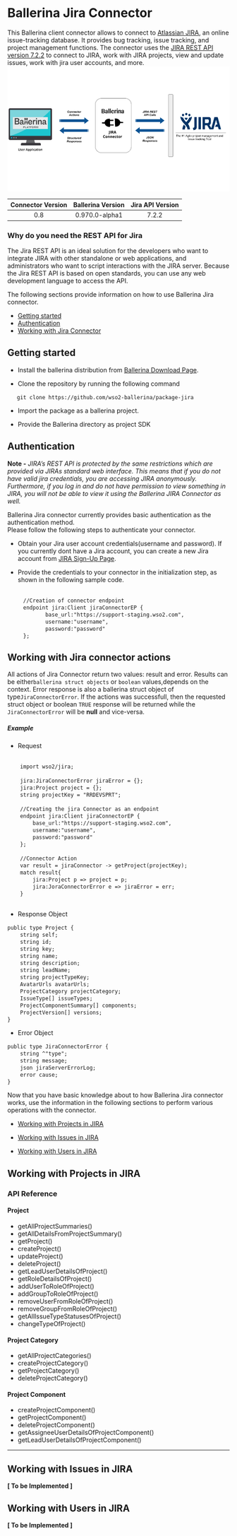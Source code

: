 # Ballerina Jira Connector

This Ballerina client connector allows to connect to [Atlassian JIRA](https://www.jira.com), an online issue-tracking database. It provides bug tracking, 
issue tracking, and project management functions.
The connector uses the [JIRA REST API version 7.2.2](https://docs.atlassian.com/software/jira/docs/api/REST/7.2.2/) to connect to JIRA, work with JIRA projects, 
view and update issues, work with jira user accounts, and more.
![Overview](Overview.png)

|Connector Version | Ballerina Version |  Jira API Version |
|:------------------:|:-------------------:|:-------------------:|
|0.8|0.970.0-alpha1|7.2.2|

### Why do you need the REST API for Jira

The Jira REST API is an ideal solution for the developers who want to integrate JIRA with other standalone or web applications, 
and administrators who want to script interactions with the JIRA server. Because the Jira REST API is based on open 
standards, you can use any web development language to access the API.


The following sections provide information on how to use Ballerina Jira connector.

- [Getting started](#getting-started)
- [Authentication](#authentication)
- [Working with Jira Connector](#working-with-jira-connector-actions)



## Getting started


- Install the ballerina distribution from [Ballerina Download Page](https://ballerinalang.org/downloads/).

- Clone the repository by running the following command
 ```
    git clone https://github.com/wso2-ballerina/package-jira
 ```
 
- Import the package as a ballerina project.

- Provide the Ballerina directory as project SDK

## Authentication

**Note -** 
*JIRA’s REST API is protected by the same restrictions which are provided via JIRAs standard web interface.
This means that if you do not have valid jira credentials, you are accessing JIRA anonymously. Furthermore, 
if you log in and do not have permission to view something in JIRA, you will not be able to view it using the 
Ballerina JIRA Connector as well.*

Ballerina Jira connector currently provides basic authentication as the authentication method.  
Please follow the following steps to authenticate your connector.
     
- Obtain your Jira user account credentials(username and password).
  If you currently dont have a Jira account, you can create a new Jira account from 
  [JIRA Sign-Up Page](https://id.atlassian.com/signup?application=mac&tenant=&continue=https%3A%2F%2Fmy.atlassian.com).

- Provide the credentials to your connector in the initialization step, as shown 
in the following sample code.
```Ballerina

     //Creation of connector endpoint
     endpoint jira:Client jiraConnectorEP {
            base_url:"https://support-staging.wso2.com",
            username:"username",
            password:"password"
     };

```


## Working with Jira connector actions

All actions of Jira Connector return two values: result and error. Results can be either`ballerina struct objects` or `boolean` values,depends on the context. Error response is also a ballerina struct object of type`JiraConnectorError`. If the actions was successfull, then the requested struct object or boolean `TRUE` response will be returned while the `JiraConnectorError` will be **null** and vice-versa.

##### Example
* Request 
```ballerina
    
    import wso2/jira;
    
    jira:JiraConnectorError jiraError = {};
    jira:Project project = {};
    string projectKey = "RRDEVSPRT";
    
    //Creating the jira Connector as an endpoint
    endpoint jira:Client jiraConnectorEP {
        base_url:"https://support-staging.wso2.com",
        username:"username",
        password:"password"
    };
         
    //Connector Action
    var result = jiraConnector -> getProject(projectKey);
    match result{
        jira:Project p => project = p;
        jira:JoraConnectorError e => jiraError = err;
    }
    
```

* Response Object
```ballerina
public type Project {
    string self;
    string id;
    string key;
    string name;
    string description;
    string leadName;
    string projectTypeKey;
    AvatarUrls avatarUrls;
    ProjectCategory projectCategory;
    IssueType[] issueTypes;
    ProjectComponentSummary[] components;
    ProjectVersion[] versions;
}
```

* Error Object
```ballerina
public type JiraConnectorError {
    string ^"type";
    string message;
    json jiraServerErrorLog;
    error cause;
}
```

Now that you have basic knowledge about to how Ballerina Jira connector works, 
use the information in the following sections to perform various operations with the connector.

- [Working with Projects in JIRA](#working-with-projects-in-jira)

- [Working with Issues in JIRA](#working-with-issues-in-jira)

- [Working with Users in JIRA](#working-with-users-in-jira)



## Working with Projects in JIRA

### API Reference

#### Project
- getAllProjectSummaries()
- getAllDetailsFromProjectSummary()
- getProject()
- createProject()
- updateProject()
- deleteProject()
- getLeadUserDetailsOfProject()
- getRoleDetailsOfProject()
- addUserToRoleOfProject()
- addGroupToRoleOfProject()
- removeUserFromRoleOfProject()
- removeGroupFromRoleOfProject()
- getAllIssueTypeStatusesOfProject()
- changeTypeOfProject()

#### Project Category
- getAllProjectCategories()
- createProjectCategory()
- getProjectCategory()
- deleteProjectCategory()

#### Project Component
- createProjectComponent()
- getProjectComponent()
- deleteProjectComponent()
- getAssigneeUserDetailsOfProjectComponent()
- getLeadUserDetailsOfProjectComponent()


***
## Working with Issues in JIRA
**[ To be Implemented ]**

## Working with Users in JIRA
**[ To be Implemented ]**

